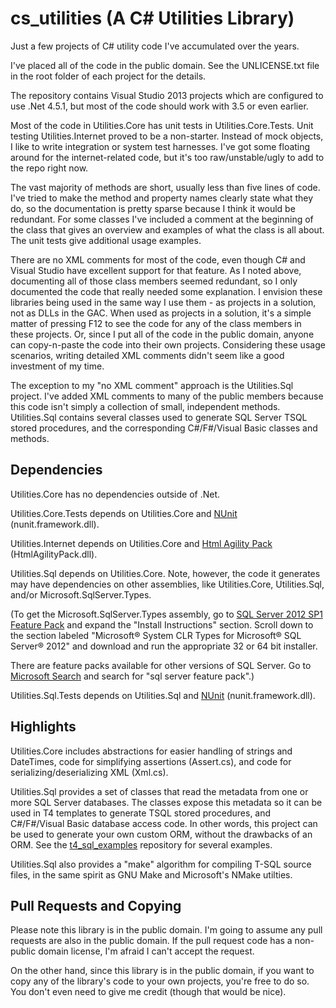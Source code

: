 cs_utilities (A C# Utilities Library)
=====================================

Just a few projects of C# utility code I've accumulated over the years.

I've placed all of the code in the public domain.  See the UNLICENSE.txt file in the root folder of each project for the details.

The repository contains Visual Studio 2013 projects which are configured to use .Net 4.5.1, but most of the code should work with 3.5 or even earlier.

Most of the code in Utilities.Core has unit tests in Utilities.Core.Tests.  Unit testing Utilities.Internet proved to be a non-starter.  Instead of mock objects, I like to write integration or system test harnesses.  I've got some floating around for the internet-related code, but it's too raw/unstable/ugly to add to the repo right now.

The vast majority of methods are short, usually less than five lines of code.  I've tried to make the method and property names clearly state what they do, so the documentation is pretty sparse because I think it would be redundant.  For some classes I've included a comment at the beginning of the class that gives an overview and examples of what the class is all about.  The unit tests give additional usage examples.

There are no XML comments for most of the code, even though C# and Visual Studio have excellent support for that feature.  As I noted above, documenting all of those class members seemed redundant, so I only documented the code that really needed some explanation.  I envision these libraries being used in the same way I use them - as projects in a solution, not as DLLs in the GAC.  When used as projects in a solution, it's a simple matter of pressing F12 to see the code for any of the class members in these projects.  Or, since I put all of the code in the public domain, anyone can copy-n-paste the code into their own projects.  Considering these usage scenarios, writing detailed XML comments didn't seem like a good investment of my time.

The exception to my "no XML comment" approach is the Utilities.Sql project.  I've added XML comments to many of the public members because this code isn't simply a collection of small, independent methods.  Utilities.Sql contains several classes used to generate SQL Server TSQL stored procedures, and the corresponding C#/F#/Visual Basic classes and methods.

Dependencies
------------

Utilities.Core has no dependencies outside of .Net.

Utilities.Core.Tests depends on Utilities.Core and [NUnit](http://www.nunit.org/) (nunit.framework.dll).

Utilities.Internet depends on Utilities.Core and [Html Agility Pack](http://htmlagilitypack.codeplex.com/) (HtmlAgilityPack.dll).

Utilities.Sql depends on Utilities.Core.  Note, however, the code it generates may have dependencies on other assemblies, like Utilities.Core, Utilities.Sql, and/or Microsoft.SqlServer.Types.

(To get the Microsoft.SqlServer.Types assembly, go to [SQL Server 2012 SP1 Feature Pack](http://www.microsoft.com/en-us/download/details.aspx?id=35580) and expand the "Install Instructions" section.  Scroll down to the section labeled "Microsoft® System CLR Types for Microsoft® SQL Server® 2012" and download and run the appropriate 32 or 64 bit installer.

There are feature packs available for other versions of SQL Server.  Go to [Microsoft Search](http://search.microsoft.com/) and search for "sql server feature pack".)

Utilities.Sql.Tests depends on Utilities.Sql and [NUnit](http://www.nunit.org/) (nunit.framework.dll).

Highlights
----------

Utilities.Core includes abstractions for easier handling of strings and DateTimes, code for simplifying assertions (Assert.cs), and code for serializing/deserializing XML (Xml.cs).

Utilities.Sql provides a set of classes that read the metadata from one or more SQL Server databases.  The classes expose this metadata so it can be used in T4 templates to generate TSQL stored procedures, and C#/F#/Visual Basic database access code.  In other words, this project can be used to generate your own custom ORM, without the drawbacks of an ORM.  See the [t4_sql_examples](https://github.com/ctimmons/t4_sql_examples) repository for several examples.

Utilities.Sql also provides a "make" algorithm for compiling T-SQL source files, in the same spirit as GNU Make and Microsoft's NMake utilties.

Pull Requests and Copying
-------------------------

Please note this library is in the public domain.  I'm going to assume any pull requests are also in the public domain.  If the pull request code has a non-public domain license, I'm afraid I can't accept the request.

On the other hand, since this library is in the public domain, if you want to copy any of the library's code to your own projects, you're free to do so.  You don't even need to give me credit (though that would be nice).
